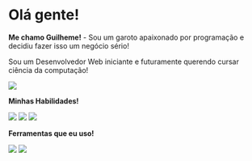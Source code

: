 # Olá gente!

<p><b>Me chamo Guilheme!</b> - Sou um garoto apaixonado por programação e decidiu fazer isso um negócio sério!</p>
<p>Sou um Desenvolvedor Web iniciante e futuramente querendo cursar ciência da computação!</p>


<img src="https://tenor.com/pt-BR/view/cat-gif-26024704.gif">


<p><b>Minhas Habilidades!</b></p>

<img src="https://img.shields.io/badge/HTML5-E34F26?style=for-the-badge&logo=html5&logoColor=white">
<img src="https://img.shields.io/badge/CSS3-1572B6?style=for-the-badge&logo=css3&logoColor=white">
<img src="https://img.shields.io/badge/JavaScript-323330?style=for-the-badge&logo=javascript&logoColor=F7DF1E">


<p><b>Ferramentas que eu uso!</b></p>

<img src="https://img.shields.io/badge/Ubuntu-E95420?style=for-the-badge&logo=ubuntu&logoColor=white">
<img src="https://img.shields.io/badge/sublime_text-%23575757.svg?&style=for-the-badge&logo=sublime-text&logoColor=important">
